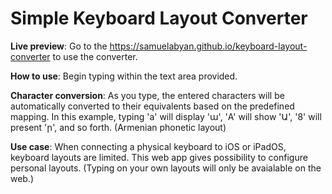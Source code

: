# Simple Keyboard Layout Converter

**Live preview**: Go to the https://samuelabyan.github.io/keyboard-layout-converter to use the converter.

**How to use**: Begin typing within the text area provided.

**Character conversion**: As you type, the entered characters will be automatically converted to their equivalents based on the predefined mapping. In this example, typing 'a' will display 'ա', 'A' will show 'Ա', '8' will present 'ր', and so forth. (Armenian phonetic layout)

**Use case**: When connecting a physical keyboard to iOS or iPadOS, keyboard layouts are limited. This web app gives possibility to configure personal layouts. (Typing on your own layouts will only be avaialable on the web.)
